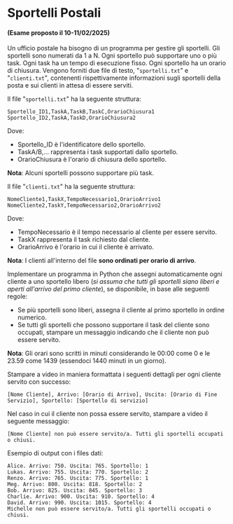 # Sportelli Postali

#### (Esame proposto il 10-11/02/2025)

Un ufficio postale ha bisogno di un programma per gestire gli sportelli. Gli sportelli sono numerati da 1 a N. Ogni sportello può supportare uno o più task. Ogni task ha un tempo di esecuzione fisso. Ogni sportello ha un orario di chiusura. Vengono forniti due file di testo, "`sportelli.txt`" e "`clienti.txt`", contenenti rispettivamente informazioni sugli sportelli della posta e sui clienti in attesa di essere serviti.

Il file "`sportelli.txt`" ha la seguente struttura:

```
Sportello_ID1,TaskA,TaskB,TaskC,OrarioChiusura1
Sportello_ID2,TaskA,TaskD,OrarioChiusura2
```

Dove: 
- Sportello_ID è l'identificatore dello sportello. 
- TaskA/B,... rappresenta i task supportati dallo sportello. 
- OrarioChiusura è l'orario di chiusura dello sportello.

**Nota**: Alcuni sportelli possono supportare più task.

Il file "`clienti.txt`" ha la seguente struttura:

```
NomeCliente1,TaskX,TempoNecessario1,OrarioArrivo1
NomeCliente2,TaskY,TempoNecessario2,OrarioArrivo2
```

Dove:
- TempoNecessario è il tempo necessario al cliente per essere servito.
- TaskX rappresenta il task richiesto dal cliente.
- OrarioArrivo è l'orario in cui il cliente è arrivato.

**Nota**: I clienti all'interno del file **sono ordinati per orario di arrivo**.

Implementare un programma in Python che assegni automaticamente ogni cliente a uno sportello libero (*si assuma che tutti gli sportelli siano liberi e aperti all'arrivo del primo cliente*), se disponibile, in base alle seguenti regole:
- Se più sportelli sono liberi, assegna il cliente al primo sportello in ordine numerico.
- Se tutti gli sportelli che possono supportare il task del cliente sono occupati, stampare un messaggio indicando che il cliente non può essere servito.

**Nota**: Gli orari sono scritti in minuti considerando le 00:00 come 0 e le 23.59 come 1439 (essendoci 1440 minuti in un giorno).

Stampare a video in maniera formattata i seguenti dettagli per ogni cliente servito con successo:

```
[Nome Cliente], Arrivo: [Orario di Arrivo], Uscita: [Orario di Fine Servizio], Sportello: [Sportello di servizio]
```

Nel caso in cui il cliente non possa essere servito, stampare a video il seguente messaggio:

```
[Nome Cliente] non può essere servito/a. Tutti gli sportelli occupati o chiusi.
```

Esempio di output con i files dati:

```
Alice. Arrivo: 750. Uscita: 765. Sportello: 1
Lukas. Arrivo: 755. Uscita: 770. Sportello: 2
Renzo. Arrivo: 765. Uscita: 775. Sportello: 1
Meg. Arrivo: 800. Uscita: 818. Sportello: 2
Bob. Arrivo: 825. Uscita: 845. Sportello: 3
Charlie. Arrivo: 900. Uscita: 910. Sportello: 4
David. Arrivo: 990. Uscita: 1015. Sportello: 4
Michelle non può essere servito/a. Tutti gli sportelli occupati o chiusi.
```
